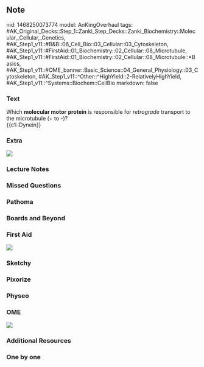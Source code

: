 ## Note
nid: 1468250073774
model: AnKingOverhaul
tags: #AK_Original_Decks::Step_1::Zanki_Step_Decks::Zanki_Biochemistry::Molecular,_Cellular,_Genetics, #AK_Step1_v11::#B&B::06_Cell_Bio::03_Cellular::03_Cytoskeleton, #AK_Step1_v11::#FirstAid::01_Biochemistry::02_Cellular::08_Microtubule, #AK_Step1_v11::#FirstAid::01_Biochemistry::02_Cellular::08_Microtubule::*Basics, #AK_Step1_v11::#OME_banner::Basic_Science::04_General_Physiology::03_Cytoskeleton, #AK_Step1_v11::^Other::^HighYield::2-RelativelyHighYield, #AK_Step1_v11::^Systems::Biochem::CellBio
markdown: false

### Text
<div>
  Which <b>molecular motor</b> <b>protein</b> is responsible for
  <i>retrograde</i> transport to the microtubule (+ to -)?
</div>
<div>
  {{c1::Dynein}}
</div>

### Extra
<img src="paste-5617817223856.jpg">

### Lecture Notes


### Missed Questions


### Pathoma


### Boards and Beyond


### First Aid
<img src="tmppHuQq9.png">

### Sketchy


### Pixorize


### Physeo


### OME
<div class="ome-widget">
  <a href=
  "https://onlinemeded.org/spa/general-physiology/cytoskeleton/acquire?ref=anki">
  <img src="_OME_AnkiFlashcards_Lesson_6.png"></a>
</div>

### Additional Resources


### One by one

